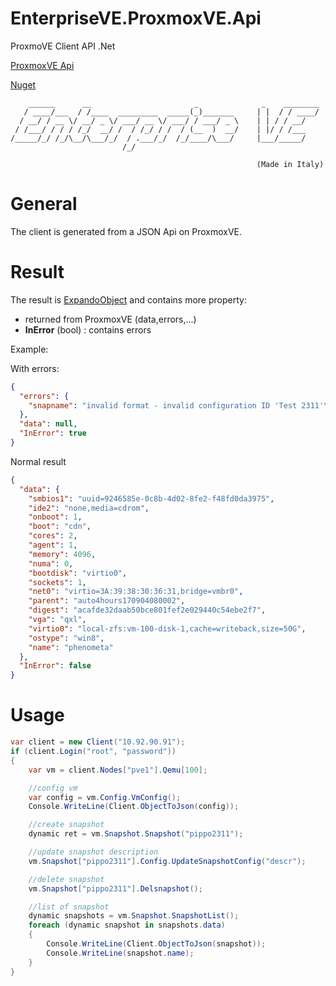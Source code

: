 # EnterpriseVE.ProxmoxVE.Api
ProxmoVE Client API .Net

[ProxmoxVE Api](https://pve.proxmox.com/pve-docs/api-viewer/)

[Nuget](https://www.nuget.org/packages/EnterpriseVE.ProxmoxVE.Api) 

```
    ______      __                       _              _    ________
   / ____/___  / /____  _________  _____(_)_______     | |  / / ____/
  / __/ / __ \/ __/ _ \/ ___/ __ \/ ___/ / ___/ _ \    | | / / __/
 / /___/ / / / /_/  __/ /  / /_/ / /  / (__  )  __/    | |/ / /___
/_____/_/ /_/\__/\___/_/  / .___/_/  /_/____/\___/     |___/_____/
                         /_/

                                                       (Made in Italy)
```

# General
The client is generated from a JSON Api on ProxmoxVE. 

# Result
The result is [ExpandoObject](https://msdn.microsoft.com/en-US/library/system.dynamic.expandoobject(v=vs.110).aspx) and  contains more property:
- returned from ProxmoxVE (data,errors,...) 
- **InError** (bool) : contains errors

Example:

With errors:
```json
{
  "errors": {
    "snapname": "invalid format - invalid configuration ID 'Test 2311'\n"
  },
  "data": null,
  "InError": true
}
```

Normal result
```json
{
  "data": {
    "smbios1": "uuid=9246585e-0c8b-4d02-8fe2-f48fd0da3975",
    "ide2": "none,media=cdrom",
    "onboot": 1,
    "boot": "cdn",
    "cores": 2,
    "agent": 1,
    "memory": 4096,
    "numa": 0,
    "bootdisk": "virtio0",
    "sockets": 1,
    "net0": "virtio=3A:39:38:30:36:31,bridge=vmbr0",
    "parent": "auto4hours170904080002",
    "digest": "acafde32daab50bce801fef2e029440c54ebe2f7",
    "vga": "qxl",
    "virtio0": "local-zfs:vm-100-disk-1,cache=writeback,size=50G",
    "ostype": "win8",
    "name": "phenometa"
  },
  "InError": false
}
```

# Usage

```c#
var client = new Client("10.92.90.91");
if (client.Login("root", "password"))
{
    var vm = client.Nodes["pve1"].Qemu[100];

    //config vm 
    var config = vm.Config.VmConfig();
    Console.WriteLine(Client.ObjectToJson(config));

    //create snapshot
    dynamic ret = vm.Snapshot.Snapshot("pippo2311");

    //update snapshot description
    vm.Snapshot["pippo2311"].Config.UpdateSnapshotConfig("descr");

    //delete snapshot
    vm.Snapshot["pippo2311"].Delsnapshot();

    //list of snapshot 
    dynamic snapshots = vm.Snapshot.SnapshotList();
    foreach (dynamic snapshot in snapshots.data)
    {
        Console.WriteLine(Client.ObjectToJson(snapshot));
        Console.WriteLine(snapshot.name);
    }
}
```